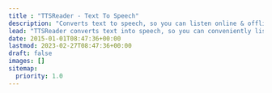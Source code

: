```yaml
---
title : "TTSReader - Text To Speech"
description: "Converts text to speech, so you can listen online & offline to any text, website, PDF file & ebook. Supports mp3 generation for voiceover & commercial use."
lead: "TTSReader converts text into speech, so you can conveniently listen to any custom text, website, PDF & ebook. Use our player to listen now or later, or generate mp3 audio files for voiceover & commercial use."
date: 2015-01-01T08:47:36+00:00
lastmod: 2023-02-27T08:47:36+00:00
draft: false
images: []
sitemap:
  priority: 1.0
---
```

